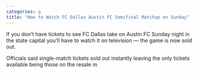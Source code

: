 ```yaml
---
categories: g
title: "How to Watch FC Dallas Austin FC Semifinal Matchup on Sunday"
---
```


If you don&#8217;t have tickets to see FC Dallas take on Austin FC Sunday night in the state capital you&#8217;ll have to watch it on television &#8212; the game is now sold out.



Officials said single-match tickets sold out instantly leaving the only tickets available being those on the resale m